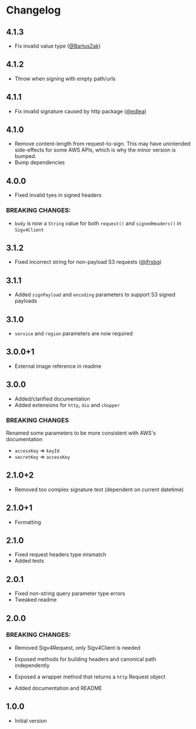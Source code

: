 # Changelog

## 4.1.3

- Fix invalid value type ([@BartusZak](https://github.com/BartusZak))

## 4.1.2

- Throw when signing with empty path/urls

## 4.1.1

- Fix invalid signature caused by http package ([@edlea](https://github.com/edlea))

## 4.1.0

- Remove content-length from request-to-sign. This may have unintended side-effects for some AWS APIs, which is why the minor version is bumped.
- Bump dependencies

## 4.0.0

- Fixed invalid tyes in signed headers

### **BREAKING CHANGES:**

- `body` is now a `String` value for both `request()` and `signedHeaders()` in `Sigv4Client`

## 3.1.2

- Fixed incorrect string for non-payload S3 requests ([@jfrsbg](https://github.com/jfrsbg))

## 3.1.1

- Added `signPayload` and `encoding` parameters to support S3 signed payloads

## 3.1.0

- `service` and `region` parameters are now required

## 3.0.0+1

- External image reference in readme

## 3.0.0

- Added/clarified documentation
- Added extensions for `http`, `dio` and `chopper`

### **BREAKING CHANGES**

Renamed some parameters to be more consistent with AWS's documentation

- `accessKey` => `keyId`
- `secretKey` => `accessKey`

## 2.1.0+2

- Removed too complex signature text (dependent on current datetime)

## 2.1.0+1

- Formatting

## 2.1.0

- Fixed request headers type mismatch
- Added tests

## 2.0.1

- Fixed non-string query parameter type errors
- Tweaked readme

## 2.0.0

### **BREAKING CHANGES:**

- Removed Sigv4Request, only Sigv4Client is needed
- Exposed methods for building headers and canonical path independently
- Exposed a wrapper method that returns a `http` Request object

- Added documentation and README

## 1.0.0

- Initial version
